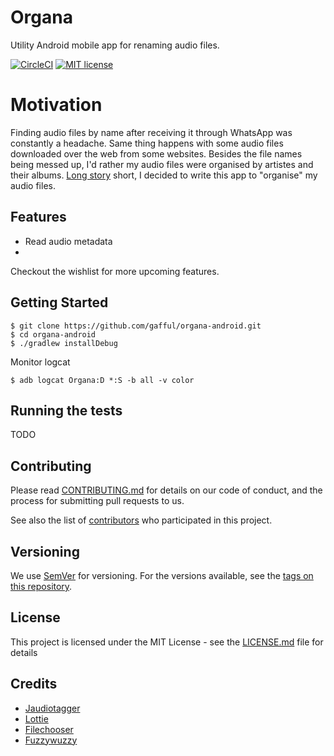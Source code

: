 # Organa

Utility Android mobile app for renaming audio files.

[![CircleCI](https://circleci.com/gh/gafful/organa-android.svg?style=svg)](https://circleci.com/gh/gafful/organa-android)
[![MIT license](http://img.shields.io/badge/license-MIT-brightgreen.svg)](http://opensource.org/licenses/MIT)


# Motivation

Finding audio files by name after receiving it through WhatsApp was constantly a headache. Same thing happens with some audio files downloaded over the web from some websites. Besides the file names being messed up, I'd rather my audio files were organised by artistes and their albums. [Long story](https://medium.com/gafful/...) short, I decided to write this app to "organise" my audio files.

<Screenshots>

## Features
* Read audio metadata
* 
Checkout the wishlist for more upcoming features.

## Getting Started

```
$ git clone https://github.com/gafful/organa-android.git
$ cd organa-android
$ ./gradlew installDebug
```

Monitor logcat

```
$ adb logcat Organa:D *:S -b all -v color
```

## Running the tests

TODO

## Contributing

Please read [CONTRIBUTING.md](https://gist.github.com/PurpleBooth/b24679402957c63ec426) for details on our code of conduct, and the process for submitting pull requests to us.

See also the list of [contributors](https://github.com/gafful/organa-android/contributors) who participated in this project.

## Versioning

We use [SemVer](http://semver.org/) for versioning. For the versions available, see the [tags on this repository](https://github.com/gafful/organa-android/tags). 

## License

This project is licensed under the MIT License - see the [LICENSE.md](LICENSE.md) file for details

## Credits

* [Jaudiotagger](https://bitbucket.org/ijabz/jaudiotagger)
* [Lottie](https://github.com/airbnb/lottie-android)
* [Filechooser](https://github.com/hedzr/android-file-chooser)
* [Fuzzywuzzy](https://github.com/xdrop/fuzzywuzzy)